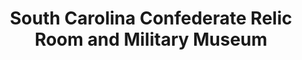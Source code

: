 ---
layout: repo
title: "South Carolina Confederate Relic Room and Military Museum"
id: 2029
permalink: repos/2029/
---